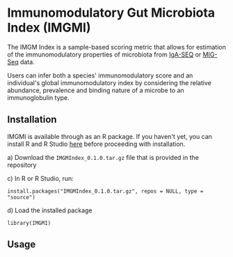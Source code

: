 # Immunomodulatory Gut Microbiota Index (IMGMI)

The IMGM Index is a sample-based scoring metric that allows for estimation of the immunomodulatory properties of microbiota from 
[IgA-SEQ](https://microbiomejournal.biomedcentral.com/articles/10.1186/s40168-020-00992-w) or [MIG-Seq](https://www.nature.com/articles/s41564-024-01887-4) data.

Users can infer both a species' immunomodulatory score and an individual's global immunomodulatory index by considering the relative abundance, prevalence and binding nature of a microbe to an immunoglobulin 
type.


## Installation

IMGMI is available through as an R package. If you haven't yet, you can install R and R Studio [here](https://posit.co/downloads/) before proceeding with installation.

a) Download the `IMGMIndex_0.1.0.tar.gz` file that is provided in the repository

c) In R or R Studio, run:

```
install.packages("IMGMIndex_0.1.0.tar.gz", repos = NULL, type = "source")

```

d) Load the installed package 

```
library(IMGMI)

```

## Usage

